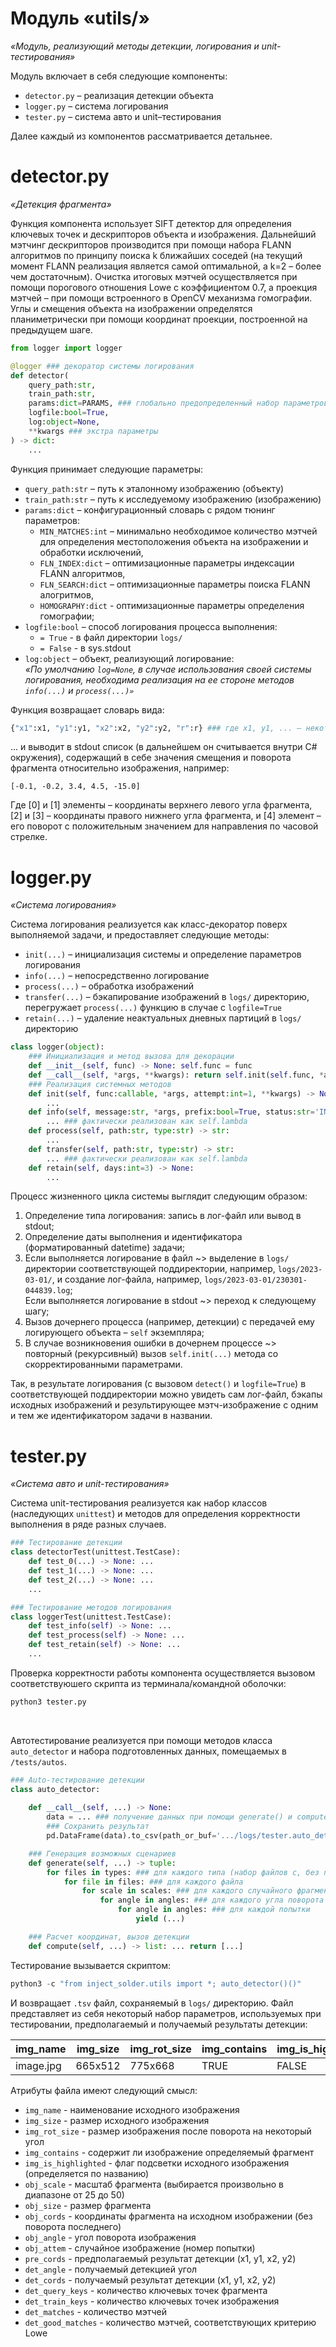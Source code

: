 # **Модуль «utils/»**
*«Модуль, реализующий методы детекции, логирования и unit-тестирования»*

Модуль включает в себя следующие компоненты:
- ```detector.py``` – реализация детекции объекта
- ```logger.py``` – система логирования
- ```tester.py``` – система авто и unit–тестирования

Далее каждый из компонентов рассматривается детальнее.

# detector.py
*«Детекция фрагмента»*

Функция компонента использует SIFT детектор для определения ключевых точек и дескрипторов объекта и изображения. Дальнейший мэтчинг дескрипторов производится при помощи набора FLANN алгоритмов по принципу поиска k ближайших соседей (на текущий момент FLANN реализация является самой оптимальной, а k=2 – более чем достаточным). Очистка итоговых мэтчей осуществляется при помощи порогового отношения Lowe с коэффициентом 0.7, а проекция мэтчей – при помощи встроенного в OpenCV механизма гомографии. Углы и смещения объекта на изображении определятся планиметрически при помощи координат проекции, построенной на предыдущем шаге.

```python
from logger import logger

@logger ### декоратор системы логирования
def detector(
    query_path:str,
    train_path:str,
    params:dict=PARAMS, ### глобально предопределенный набор параметров
    logfile:bool=True,
    log:object=None,
    **kwargs ### экстра параметры
) -> dict:
    ...
```

Функция принимает следующие параметры:
- ```query_path:str``` – путь к эталонному изображению (объекту)
- ```train_path:str``` – путь к исследуемому изображению (изображению)
- ```params:dict``` – конфигурационный словарь с рядом тюнинг параметров:
  - ```MIN_MATCHES:int``` – минимально необходимое количество мэтчей для определения местоположения объекта на изображении и обработки исключений,
  - ```FLN_INDEX:dict``` – оптимизационные параметры индексации FLANN алгоритмов,
  - ```FLN_SEARCH:dict``` – оптимизационные параметры поиска FLANN алогритмов,
  - ```HOMOGRAPHY:dict``` - оптимизационные параметры определения гомографии;
- ```logfile:bool``` – способ логирования процесса выполнения:
  - ```= True``` - в файл директории ```logs/```
  - ```= False``` - в sys.stdout
- ```log:object``` – объект, реализующий логирование:<br>
*«По умолчанию ```log=None```, в случае использования своей системы логирования, необходима реализация на ее стороне методов ```info(...)``` и ```process(...)»```*

Функция возвращает словарь вида:
```python
{"x1":x1, "y1":y1, "x2":x2, "y2":y2, "r":r} ### где x1, y1, ... – некоторые float значения
```
... и выводит в stdout список (в дальнейшем он считывается внутри C# окружения), содержащий в себе значения смещения и поворота фрагмента относительно изображения, например:
```
[-0.1, -0.2, 3.4, 4.5, -15.0]
```
Где [0] и [1] элементы – координаты верхнего левого угла фрагмента, [2] и [3] – координаты правого нижнего угла фрагмента, и [4] элемент – его поворот с положительным значением для направления по часовой стрелке.

# logger.py
*«Система логирования»*

Система логирования реализуется как класс-декоратор поверх выполняемой задачи, и предоставляет следующие методы:
- ```init(...)``` – инициализация системы и определение параметров логирования
- ```info(...)``` – непосредственно логирование
- ```process(...)``` – обработка изображений
- ```transfer(...)``` – бэкапирование изображений в ```logs/``` директорию, перегружает ```process(...)``` функцию в случае с ```logfile=True```
- ```retain(...)``` – удаление неактуальных дневных партиций в ```logs/``` директорию

```python
class logger(object):
    ### Инициализация и метод вызова для декорации
    def __init__(self, func) -> None: self.func = func    
    def __call__(self, *args, **kwargs): return self.init(self.func, *args, **kwargs)
    ### Реализация системных методов
    def init(self, func:callable, *args, attempt:int=1, **kwargs) -> None:
        ...
    def info(self, message:str, *args, prefix:bool=True, status:str='INFO', divide:bool=False) -> None: 
        ... ### фактически реализован как self.lambda
    def process(self, path:str, type:str) -> str: 
        ...
    def transfer(self, path:str, type:str) -> str: 
        ... ### фактически реализован как self.lambda
    def retain(self, days:int=3) -> None:
        ...
```

Процесс жизненного цикла системы выглядит следующим образом:
1. Определение типа логирования: запись в лог-файл или вывод в stdout;
1. Определение даты выполнения и идентификатора (форматированный datetime) задачи;
1. Если выполняется логирование в файл ~> выделение в ```logs/``` директории соответствующей поддиректории, например, ```logs/2023-03-01/```, и создание лог-файла, например, ```logs/2023-03-01/230301-044839.log```;<br>Если выполняется логирование в stdout ~> переход к следующему шагу;
1. Вызов дочернего процесса (например, детекции) с передачей ему логирующего объекта – ```self``` экземпляра;
1. В случае возникновения ошибки в дочернем процессе ~> повторный (рекурсивный) вызов ```self.init(...)``` метода со скорректированными параметрами.

Так, в результате логирования (с вызовом ```detect()``` и ```logfile=True```) в соответствующей поддиректории можно увидеть сам лог-файл, бэкапы исходных изображений и результирующее мэтч-изображение с одним и тем же идентификатором задачи в названии.

# tester.py
*«Система авто и unit-тестирования»*

Система unit-тестирования реализуется как набор классов (наследующих ```unittest```) и методов для определения корректности выполнения в ряде разных случаев.

```python
### Тестирование детекции
class detectorTest(unittest.TestCase):
    def test_0(...) -> None: ...
    def test_1(...) -> None: ...
    def test_2(...) -> None: ...
    ...

### Тестирование методов логирования
class loggerTest(unittest.TestCase):
    def test_info(self) -> None: ...
    def test_process(self) -> None: ...
    def test_retain(self) -> None: ...
    ...
```

Проверка корректности работы компонента осуществляется вызовом соответствуюшего скрипта из терминала/командной оболочки:
```bash
python3 tester.py
```
<br>

Автотестирование реализуется при помощи методов класса ```auto_detector``` и набора подготовленных данных, помещаемых в ```/tests/autos```. 
```python
### Auto-тестирование детекции
class auto_detector:
    
    def __call__(self, ...) -> None: 
        data = ... ### получение данных при помощи generate() и compute()
        ### Сохранить результат
        pd.DataFrame(data).to_csv(path_or_buf='.../logs/tester.auto_detector.tsv', sep='\t', ...)

    ### Генерация возможных сценариев
    def generate(self, ...) -> tuple: 
        for files in types: ### для каждого типа (набор файлов с, без подсветки)
            for file in files: ### для каждого файла
                for scale in scales: ### для каждого случайного фрагмента
                    for angle in angles: ### для каждого угла поворота
                        for angle in angles: ### для каждой попытки
                            yield (...)

    ### Расчет координат, вызов детекции
    def compute(self, ...) -> list: ... return [...]
```

Тестирование вызывается скриптом:
```python
python3 -c "from inject_solder.utils import *; auto_detector()()"
```
И возвращает ```.tsv``` файл, сохраняемый в ```logs/``` директорию. Файл представляет из себя некоторый набор параметров, используемых при тестировании, предполагаемый и получаемый результаты детекции:

|img_name|img_size|img_rot_size|img_contains|img_is_highlighted|obj_scale|obj_size|obj_cords|obj_angle|obj_attem|pre_cords|det_angle|det_cords|det_query_keys|det_train_keys|det_matches|det_good_matches|
|---|---|---|---|---|---|---|---|---|---|---|---|---|---|---|---|---|
|image.jpg|665x512|775x668|TRUE|FALSE|25|166x128|(...)|-15|1|(...)|15.1|(...)|50|100|50|25|---|

Атрибуты файла имеют следующий смысл:
- ```img_name``` - наименование исходного изображения
- ```img_size``` - размер исходного изображения
- ```img_rot_size``` - размер изображения после поворота на некоторый угол
- ```img_contains``` - содержит ли изображение определяемый фрагмент
- ```img_is_highlighted``` - флаг подсветки исходного изображения (определяется по названию)
- ```obj_scale``` - масштаб фрагмента (выбирается произвольно в диапазоне от 25 до 50)
- ```obj_size``` - размер фрагмента
- ```obj_cords``` - координаты фрагмента на исходном изображении (без поворота последнего)
- ```obj_angle``` - угол поворота изображения
- ```obj_attem``` - случайное изображение (номер попытки)
- ```pre_cords``` - предполагаемый результат детекции (x1, y1, x2, y2)
- ```det_angle``` - получаемый детекцией угол
- ```det_cords``` - получаемый результат детекции (x1, y1, x2, y2)
- ```det_query_keys``` - количество ключевых точек фрагмента
- ```det_train_keys``` - количество ключевых точек изображения
- ```det_matches``` - количество мэтчей
- ```det_good_matches``` - количество мэтчей, соответствующих критерию Lowe